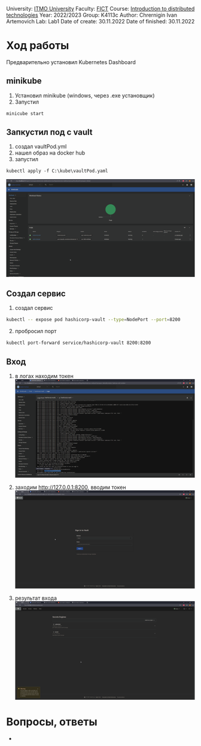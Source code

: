 University: [ITMO University](https://itmo.ru/ru/)
Faculty: [FICT](https://fict.itmo.ru)
Course: [Introduction to distributed technologies](https://github.com/itmo-ict-faculty/introduction-to-distributed-technologies)
Year: 2022/2023
Group: K4113c
Author: Chrernigin Ivan Artemovich
Lab: Lab1
Date of create: 30.11.2022
Date of finished: 30.11.2022

# Ход работы

Предварительно установил Kubernetes Dashboard

##  minikube
1. Установил minikube (windows, через .exe установщик)
2. Запустил
```html
minicube start
```
## Запкустил под с vault
1. cоздал vaultPod.yml
2. нашел образ на docker hub
3. запустил

```html
kubectl apply -f C:\kube\vaultPod.yaml
```

![image alt](./pic1_dashboard.png)

## Создал сервис

1. создал сервис
```bash
kubectl -- expose pod hashicorp-vault --type=NodePort --port=8200
```        
2. пробросил порт
```zsh
kubectl port-forward service/hashicorp-vault 8200:8200
```
## Вход
1. в логах находим токен
![image alt](./pic2_logs.png)


2. заходим http://127.0.0.1:8200, вводим токен
![image alt](./pic3_vault.png)

3. результат входа
![image alt](./pic4_invault.png)


# Вопросы, ответы
-
